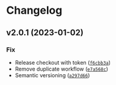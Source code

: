 # Changelog

<!--next-version-placeholder-->

## v2.0.1 (2023-01-02)
### Fix
* Release checkout with token ([`f6cbb3a`](https://github.com/HLasse/TextDescriptives/commit/f6cbb3afd2c9624e38d59f62ec122bd98a8629df))
* Remove duplicate workflow ([`e7a568c`](https://github.com/HLasse/TextDescriptives/commit/e7a568c87a2f938ed222d3c83b641ec7d2006a44))
* Semantic versioning ([`a297d66`](https://github.com/HLasse/TextDescriptives/commit/a297d666626ed2997d69eec55b77e9d09b636a8c))
